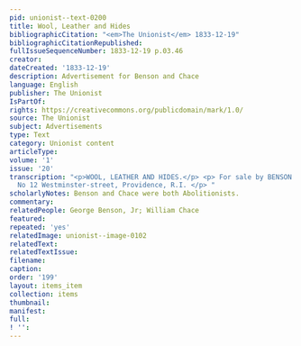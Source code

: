 ```yaml
---
pid: unionist--text-0200
title: Wool, Leather and Hides
bibliographicCitation: "<em>The Unionist</em> 1833-12-19"
bibliographicCitationRepublished: 
fullIssueSequenceNumber: 1833-12-19 p.03.46
creator: 
dateCreated: '1833-12-19'
description: Advertisement for Benson and Chace
language: English
publisher: The Unionist
IsPartOf: 
rights: https://creativecommons.org/publicdomain/mark/1.0/
source: The Unionist
subject: Advertisements
type: Text
category: Unionist content
articleType: 
volume: '1'
issue: '20'
transcription: "<p>WOOL, LEATHER AND HIDES.</p> <p> For sale by BENSON &amp; CHACE,
  No 12 Westminster-street, Providence, R.I. </p> "
scholarlyNotes: Benson and Chace were both Abolitionists.
commentary: 
relatedPeople: George Benson, Jr; William Chace
featured: 
repeated: 'yes'
relatedImage: unionist--image-0102
relatedText: 
relatedTextIssue: 
filename: 
caption: 
order: '199'
layout: items_item
collection: items
thumbnail: 
manifest: 
full: 
! '': 
---
```

